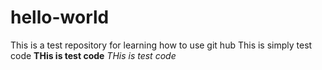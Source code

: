 # hello-world
This is a test repository for learning how to use git hub
This is simply test code 
**THis is test code**
*THis is test code*
